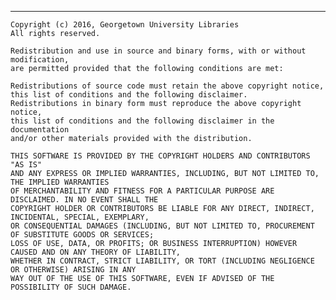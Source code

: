  ------------------------------------------------------------------------
    
    Copyright (c) 2016, Georgetown University Libraries
    All rights reserved.
    
    Redistribution and use in source and binary forms, with or without modification, 
    are permitted provided that the following conditions are met:
    
    Redistributions of source code must retain the above copyright notice, 
    this list of conditions and the following disclaimer.
    Redistributions in binary form must reproduce the above copyright notice, 
    this list of conditions and the following disclaimer in the documentation 
    and/or other materials provided with the distribution.
    
    THIS SOFTWARE IS PROVIDED BY THE COPYRIGHT HOLDERS AND CONTRIBUTORS "AS IS" 
    AND ANY EXPRESS OR IMPLIED WARRANTIES, INCLUDING, BUT NOT LIMITED TO, THE IMPLIED WARRANTIES 
    OF MERCHANTABILITY AND FITNESS FOR A PARTICULAR PURPOSE ARE DISCLAIMED. IN NO EVENT SHALL THE 
    COPYRIGHT HOLDER OR CONTRIBUTORS BE LIABLE FOR ANY DIRECT, INDIRECT, INCIDENTAL, SPECIAL, EXEMPLARY, 
    OR CONSEQUENTIAL DAMAGES (INCLUDING, BUT NOT LIMITED TO, PROCUREMENT OF SUBSTITUTE GOODS OR SERVICES; 
    LOSS OF USE, DATA, OR PROFITS; OR BUSINESS INTERRUPTION) HOWEVER CAUSED AND ON ANY THEORY OF LIABILITY, 
    WHETHER IN CONTRACT, STRICT LIABILITY, OR TORT (INCLUDING NEGLIGENCE OR OTHERWISE) ARISING IN ANY 
    WAY OUT OF THE USE OF THIS SOFTWARE, EVEN IF ADVISED OF THE POSSIBILITY OF SUCH DAMAGE.
